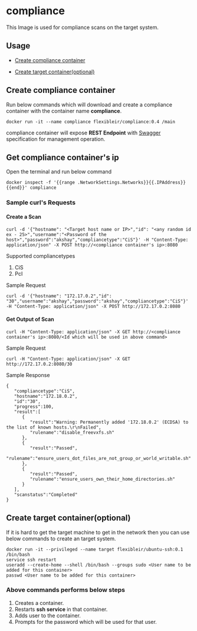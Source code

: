 [swagger]: https://github.com/flexibleir/compliance/blob/master/swagger/swagger.yml

# compliance

This Image is used for compliance scans on the target system.

## Usage
- [Create compliance container](#create-compliance-container)

- [Create target container(optional)](#create-target-containeroptional)

## Create compliance container
Run below commands which will download and create a compliance container with the container name **compliance**.
```
docker run -it --name compliance flexibleir/compliance:0.4 /main
```

compliance container will expose **REST Endpoint** with [Swagger][swagger] specification for management operation.

## Get compliance container's ip
Open the terminal and run below command 
```
docker inspect -f '{{range .NetworkSettings.Networks}}{{.IPAddress}}{{end}}' compliance
```

### Sample curl's Requests 
#### Create a Scan
```
curl -d '{"hostname": "<Target host name or IP>","id": "<any random id ex - 25>","username":"<Password of the host>","password":"akshay","compliancetype":"CiS"}' -H "Content-Type: application/json" -X POST http://<compliance container's ip>:8080
```
Supported compliancetypes
1. CiS
2. PcI

Sample Request
```
curl -d '{"hostname": "172.17.0.2","id": "30","username":"akshay","password":"akshay","compliancetype":"CiS"}' -H "Content-Type: application/json" -X POST http://172.17.0.2:8080
```

#### Get Output of Scan

```
curl -H "Content-Type: application/json" -X GET http://<compliance container's ip>:8080/<Id which will be used in above command>
```
Sample Request
```
curl -H "Content-Type: application/json" -X GET http://172.17.0.2:8080/30
```
Sample Response
```
{
   "compliancetype":"CiS",
   "hostname":"172.18.0.2",
   "id":"30",
   "progress":100,
   "result":[
      {
         "result":"Warning: Permanently added '172.18.0.2' (ECDSA) to the list of known hosts.\r\nFailed",
         "rulename":"disable_freevxfs.sh"
      },
      {
         "result":"Passed",
         "rulename":"ensure_users_dot_files_are_not_group_or_world_writable.sh"
      },
      {
         "result":"Passed",
         "rulename":"ensure_users_own_their_home_directories.sh"
      }
   ],
   "scanstatus":"Completed"
}
```

## Create target container(optional)
If it is hard to get the target machine to get in the network then you can use below commands to create an target system.

```
docker run -it --privileged --name target flexibleir/ubuntu-ssh:0.1 /bin/bash
service ssh restart
useradd --create-home --shell /bin/bash --groups sudo <User name to be added for this container>
passwd <User name to be added for this container>
```
### Above commands performs below steps
1. Creates a container.
2. Restarts **ssh service** in that container.
3. Adds user to the container.
4. Prompts for the password which will be used for that user.